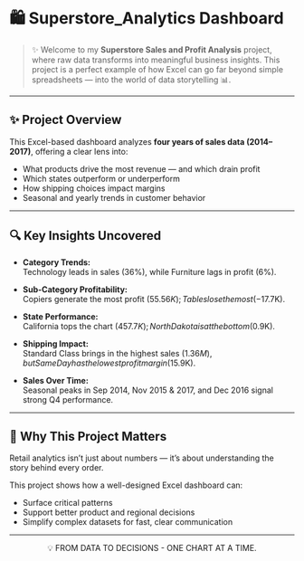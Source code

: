 # 🛍️ Superstore_Analytics Dashboard

> ✨ Welcome to my **Superstore Sales and Profit Analysis** project, where raw data transforms into meaningful business insights. This project is a perfect example of how Excel can go far beyond simple spreadsheets — into the world of data storytelling 📊.

---
## ✨ Project Overview

This Excel-based dashboard analyzes **four years of sales data (2014–2017)**, offering a clear lens into:

- What products drive the most revenue — and which drain profit  
- Which states outperform or underperform  
- How shipping choices impact margins  
- Seasonal and yearly trends in customer behavior

---

## 🔍 Key Insights Uncovered

- **Category Trends:**  
  Technology leads in sales (36%), while Furniture lags in profit (6%).

- **Sub-Category Profitability:**  
  Copiers generate the most profit ($55.56K); Tables lose the most (-$17.7K).

- **State Performance:**  
  California tops the chart ($457.7K); North Dakota is at the bottom ($0.9K).

- **Shipping Impact:**  
  Standard Class brings in the highest sales ($1.36M), but Same Day has the lowest profit margin ($15.9K).

- **Sales Over Time:**  
  Seasonal peaks in Sep 2014, Nov 2015 & 2017, and Dec 2016 signal strong Q4 performance.
---
  ## 📂 Why This Project Matters

Retail analytics isn’t just about numbers — it’s about understanding the story behind every order.

This project shows how a well-designed Excel dashboard can:
- Surface critical patterns  
- Support better product and regional decisions  
- Simplify complex datasets for fast, clear communication

---
<p align="center"> 
💡 FROM DATA TO DECISIONS - ONE CHART AT A TIME.
</p>
